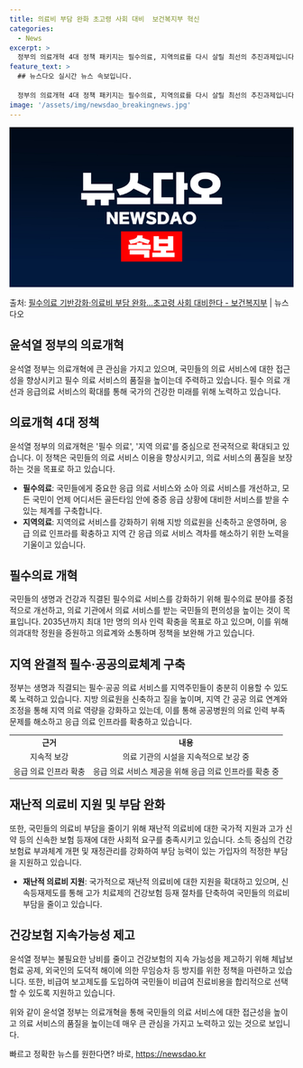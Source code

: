 ```yaml
---
title: 의료비 부담 완화 초고령 사회 대비  보건복지부 혁신
categories:
  - News
excerpt: >
  정부의 의료개혁 4대 정책 패키지는 필수의료, 지역의료를 다시 살릴 최선의 추진과제입니다. 지금이 의료개혁을…
feature_text: >
  ## 뉴스다오 실시간 뉴스 속보입니다.

  정부의 의료개혁 4대 정책 패키지는 필수의료, 지역의료를 다시 살릴 최선의 추진과제입니다. 지금이 의료개혁을…
image: '/assets/img/newsdao_breakingnews.jpg'
---
```


![뉴스다오 속보](/assets/img/newsdao_breakingnews.jpg)

<p>출처: <a href="https://newsdao.kr/3772" rel="dofollow">필수의료 기반강화·의료비 부담 완화…초고령 사회 대비한다 - 보건복지부</a> | 뉴스다오</p>

<h2 data-ke-size="size26">윤석열 정부의 의료개혁</h2>
윤석열 정부는 의료개혁에 큰 관심을 가지고 있으며, 국민들의 의료 서비스에 대한 접근성을 향상시키고 필수 의료 서비스의 품질을 높이는데 주력하고 있습니다. 필수 의료 개선과 응급의료 서비스의 확대를 통해 국가의 건강한 미래를 위해 노력하고 있습니다.

<p data-ke-size="size16"></p>

<h2 data-ke-size="size26">의료개혁 4대 정책</h2>
윤석열 정부의 의료개혁은 '필수 의료', '지역 의료'를 중심으로 전국적으로 확대되고 있습니다. 이 정책은 국민들의 의료 서비스 이용을 향상시키고, 의료 서비스의 품질을 보장하는 것을 목표로 하고 있습니다.

<ul>
  <li><b>필수의료</b>: 국민들에게 중요한 응급 의료 서비스와 소아 의료 서비스를 개선하고, 모든 국민이 언제 어디서든 골든타임 안에 중증 응급 상황에 대비한 서비스를 받을 수 있는 체계를 구축합니다.</li>
  <li><b>지역의료</b>: 지역의료 서비스를 강화하기 위해 지방 의료원을 신축하고 운영하며, 응급 의료 인프라를 확충하고 지역 간 응급 의료 서비스 격차를 해소하기 위한 노력을 기울이고 있습니다.</li>
</ul>

<p data-ke-size="size16"></p>

<h2 data-ke-size="size26">필수의료 개혁</h2>
국민들의 생명과 건강과 직결된 필수의료 서비스를 강화하기 위해 필수의료 분야를 중점적으로 개선하고, 의료 기관에서 의료 서비스를 받는 국민들의 편의성을 높이는 것이 목표입니다. 2035년까지 최대 1만 명의 의사 인력 확충을 목표로 하고 있으며, 이를 위해 의과대학 정원을 증원하고 의료계와 소통하며 정책을 보완해 가고 있습니다.

<p data-ke-size="size16"></p>

<h2 data-ke-size="size26">지역 완결적 필수·공공의료체계 구축</h2>
정부는 생명과 직결되는 필수·공공 의료 서비스를 지역주민들이 충분히 이용할 수 있도록 노력하고 있습니다. 지방 의료원을 신축하고 질을 높이며, 지역 간 공공 의료 연계와 조정을 통해 지역 의료 역량을 강화하고 있는데, 이를 통해 공공병원의 의료 인력 부족 문제를 해소하고 응급 의료 인프라를 확충하고 있습니다.

<table>
  <tr>
    <td style="text-align: center; height: 17px;"><b>근거</b></td>
    <td style="text-align: center; height: 17px;"><b>내용</b></td>
  </tr>
  <tr>
    <td style="text-align: center; height: 17px;">지속적 보강</td>
    <td style="text-align: center; height: 17px;">의료 기관의 시설을 지속적으로 보강 중</td>
  </tr>
  <tr>
    <td style="text-align: center; height: 17px;">응급 의료 인프라 확충</td>
    <td style="text-align: center; height: 17px;">응급 의료 서비스 제공을 위해 응급 의료 인프라를 확충 중</td>
  </tr>
</table>

<p data-ke-size="size16"></p>

<h2 data-ke-size="size26">재난적 의료비 지원 및 부담 완화</h2>
또한, 국민들의 의료비 부담을 줄이기 위해 재난적 의료비에 대한 국가적 지원과 고가 신약 등의 신속한 보험 등재에 대한 사회적 요구를 충족시키고 있습니다. 소득 중심의 건강보험료 부과체계 개편 및 재정관리를 강화하여 부담 능력이 있는 가입자의 적정한 부담을 지원하고 있습니다.

<ul>
  <li><b>재난적 의료비 지원</b>: 국가적으로 재난적 의료비에 대한 지원을 확대하고 있으며, 신속등재제도를 통해 고가 치료제의 건강보험 등재 절차를 단축하여 국민들의 의료비 부담을 줄이고 있습니다.</li>
</ul>

<p data-ke-size="size16"></p>

<h2 data-ke-size="size26">건강보험 지속가능성 제고</h2>
윤석열 정부는 불필요한 낭비를 줄이고 건강보험의 지속 가능성을 제고하기 위해 체납보험료 공제, 외국인의 도덕적 해이에 의한 무임승차 등 방지를 위한 정책을 마련하고 있습니다. 또한, 비급여 보고제도를 도입하여 국민들이 비급여 진료비용을 합리적으로 선택할 수 있도록 지원하고 있습니다.

<p data-ke-size="size16"></p>

위와 같이 윤석열 정부는 의료개혁을 통해 국민들의 의료 서비스에 대한 접근성을 높이고 의료 서비스의 품질을 높이는데 매우 큰 관심을 가지고 노력하고 있는 것으로 보입니다. 

빠르고 정확한 뉴스를 원한다면? 바로, <a href="https://newsdao.kr" rel="dofollow">https://newsdao.kr</a>


